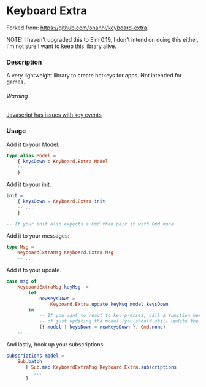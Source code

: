 # Keyboard Extra

Forked from: https://github.com/ohanhi/keyboard-extra.

NOTE: I haven't upgraded this to Elm 0.19, I don't intend on doing this either, I'm not sure I want to keep this
library alive.

### Description

A very lightweight library to create hotkeys for apps. Not intended for games.

###### Warning

[Javascript has issues with key events](http://stackoverflow.com/questions/27380018/when-cmd-key-is-kept-pressed-keyup-is-not-triggered-for-any-other-key)

### Usage

Add it to your Model:

```elm
type alias Model =
    { keysDown : Keyboard.Extra.Model
    -- ...
    }
```

Add it to your init:

```elm
init =
    { keysDown = Keyboard.Extra.init
    -- ...
    }

-- If your init also expects a Cmd then pair it with Cmd.none.
```

Add it to your messages:

```elm
type Msg =
    KeyboardExtraMsg Keyboard.Extra.Msg
    -- ...
```

Add it to your update.

```elm
case msg of
    KeyboardExtraMsg keyMsg ->
        let
            newKeysDown =
                Keyboard.Extra.update keyMsg model.keysDown
        in
            -- If you want to react to key-presses, call a function here instead
            -- of just updating the model (you should still update the model).
            ({ model | keysDown = newKeysDown }, Cmd.none)
    -- ...
```

And lastly, hook up your subscriptions:

```elm
subscriptions model =
    Sub.batch
       [ Sub.map KeyboardExtraMsg Keyboard.Extra.subscriptions
       -- ...
       ]
```
